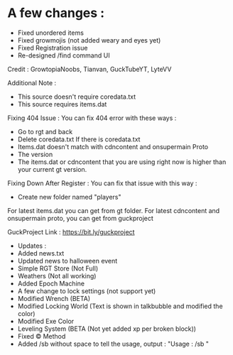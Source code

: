 # A few changes :
- Fixed unordered items
- Fixed growmojis (not added weary and eyes yet)
- Fixed Registration issue
- Re-designed /find command UI

Credit : GrowtopiaNoobs, Tianvan, GuckTubeYT, LyteVV

Additional Note :
- This source doesn't require coredata.txt
- This source requires items.dat

Fixing 404 Issue :
You can fix 404 error with these ways :
- Go to rgt and back
- Delete coredata.txt If there is coredata.txt
- Items.dat doesn't match with cdncontent and onsupermain Proto
- The version
- The items.dat or cdncontent that you are using right now is higher than your current gt version.

Fixing Down After Register :
You can fix that issue with this way :
- Create new folder named "players"

For latest items.dat you can get from gt folder.
For latest cdncontent and onsupermain proto, you can get from guckproject

GuckProject Link :
https://bit.ly/guckproject

- Updates :
- Added news.txt
- Updated news to halloween event
- Simple RGT Store (Not Full)
- Weathers (Not all working)
- Added Epoch Machine
- A few change to lock settings (not support yet)
- Modified Wrench (BETA)
- Modified Locking World (Text is shown in talkbubble and modified the color)
- Modified Exe Color
- Leveling System (BETA (Not yet added xp per broken block))
- Fixed © Method
- Added /sb without space to tell the usage, output : "Usage : /sb <message>"
